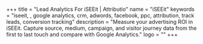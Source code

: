 +++
title = "Lead Analytics For iSEEit | Attributio"
name = "iSEEit"
keywords = "iseeit, , google analytics, crm, adwords, facebook, ppc, attribution, track leads, conversion tracking"
description = "Measure your advertising ROI in iSEEit. Capture source, medium, campaign, and visitor journey data from the first to last touch and compare with Google Analytics."
logo = ""
+++
